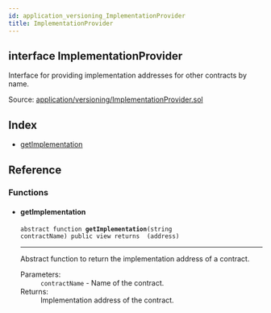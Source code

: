 ```yaml
---
id: application_versioning_ImplementationProvider
title: ImplementationProvider
---
```


<div class="contract-doc"><div class="contract"><h2 class="contract-header"><span class="contract-kind">interface</span> ImplementationProvider</h2><p class="description">Interface for providing implementation addresses for other contracts by name.</p><div class="source">Source: <a href="git+https://github.com/zeppelinos/zos-lib/blob/v0.2.0/contracts/application/versioning/ImplementationProvider.sol" target="_blank">application/versioning/ImplementationProvider.sol</a></div></div><div class="index"><h2>Index</h2><ul><li><a href="application_versioning_ImplementationProvider.html#getImplementation">getImplementation</a></li></ul></div><div class="reference"><h2>Reference</h2><div class="functions"><h3>Functions</h3><ul><li><div class="item function"><span id="getImplementation" class="anchor-marker"></span><h4 class="name">getImplementation</h4><div class="body"><code class="signature"><span>abstract </span>function <strong>getImplementation</strong><span>(string contractName) </span><span>public </span><span>view </span><span>returns  (address) </span></code><hr/><div class="description"><p>Abstract function to return the implementation address of a contract.</p></div><dl><dt><span class="label-parameters">Parameters:</span></dt><dd><div><code>contractName</code> - Name of the contract.</div></dd><dt><span class="label-return">Returns:</span></dt><dd>Implementation address of the contract.</dd></dl></div></div></li></ul></div></div></div>
